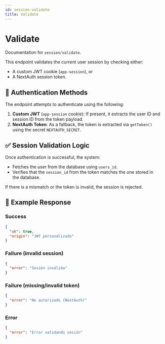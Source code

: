 ```yaml
---
id: session-validate
title: Validate
---
```


# Validate

Documentation for `session/validate`.

This endpoint validates the current user session by checking either:

- A custom JWT cookie (`app-session`), or
- A NextAuth session token.

## 🔐 Authentication Methods

The endpoint attempts to authenticate using the following:

1. **Custom JWT** (`app-session` cookie): If present, it extracts the user ID and session ID from the token payload.
2. **NextAuth Token**: As a fallback, the token is extracted via `getToken()` using the secret `NEXTAUTH_SECRET`.

## ✅ Session Validation Logic

Once authentication is successful, the system:

- Fetches the user from the database using `users_id`.
- Verifies that the `session_id` from the token matches the one stored in the database.

If there is a mismatch or the token is invalid, the session is rejected.

## 🧪 Example Response

### Success

```json
{
  "ok": true,
  "origin": "JWT personalizado"
}
```

### Failure (invalid session)

```json
{
  "error": "Sesión inválida"
}
```

### Failure (missing/invalid token)

```json
{
  "error": "No autorizado (NextAuth)"
}
```

### Error

```json
{
  "error": "Error validando sesión"
}
```
